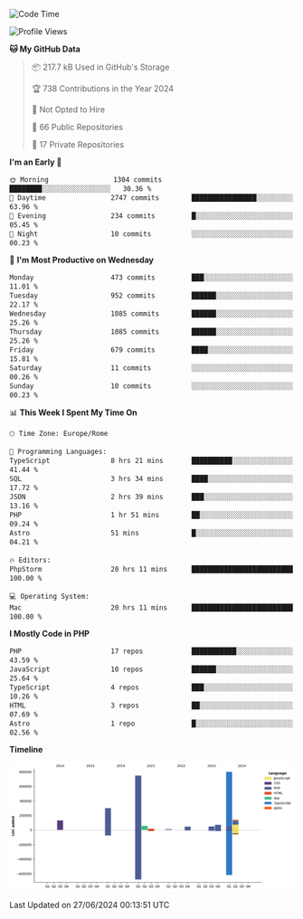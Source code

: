 <!--START_SECTION:waka-->
![Code Time](http://img.shields.io/badge/Code%20Time-5%2C124%20hrs%2032%20mins-blue)

![Profile Views](http://img.shields.io/badge/Profile%20Views-0-blue)

**🐱 My GitHub Data** 

> 📦 217.7 kB Used in GitHub's Storage 
 > 
> 🏆 738 Contributions in the Year 2024
 > 
> 🚫 Not Opted to Hire
 > 
> 📜 66 Public Repositories 
 > 
> 🔑 17 Private Repositories 
 > 
**I'm an Early 🐤** 

```text
🌞 Morning                1304 commits        ████████░░░░░░░░░░░░░░░░░   30.36 % 
🌆 Daytime                2747 commits        ████████████████░░░░░░░░░   63.96 % 
🌃 Evening                234 commits         █░░░░░░░░░░░░░░░░░░░░░░░░   05.45 % 
🌙 Night                  10 commits          ░░░░░░░░░░░░░░░░░░░░░░░░░   00.23 % 
```
📅 **I'm Most Productive on Wednesday** 

```text
Monday                   473 commits         ███░░░░░░░░░░░░░░░░░░░░░░   11.01 % 
Tuesday                  952 commits         ██████░░░░░░░░░░░░░░░░░░░   22.17 % 
Wednesday                1085 commits        ██████░░░░░░░░░░░░░░░░░░░   25.26 % 
Thursday                 1085 commits        ██████░░░░░░░░░░░░░░░░░░░   25.26 % 
Friday                   679 commits         ████░░░░░░░░░░░░░░░░░░░░░   15.81 % 
Saturday                 11 commits          ░░░░░░░░░░░░░░░░░░░░░░░░░   00.26 % 
Sunday                   10 commits          ░░░░░░░░░░░░░░░░░░░░░░░░░   00.23 % 
```


📊 **This Week I Spent My Time On** 

```text
🕑︎ Time Zone: Europe/Rome

💬 Programming Languages: 
TypeScript               8 hrs 21 mins       ██████████░░░░░░░░░░░░░░░   41.44 % 
SQL                      3 hrs 34 mins       ████░░░░░░░░░░░░░░░░░░░░░   17.72 % 
JSON                     2 hrs 39 mins       ███░░░░░░░░░░░░░░░░░░░░░░   13.16 % 
PHP                      1 hr 51 mins        ██░░░░░░░░░░░░░░░░░░░░░░░   09.24 % 
Astro                    51 mins             █░░░░░░░░░░░░░░░░░░░░░░░░   04.21 % 

🔥 Editors: 
PhpStorm                 20 hrs 11 mins      █████████████████████████   100.00 % 

💻 Operating System: 
Mac                      20 hrs 11 mins      █████████████████████████   100.00 % 
```

**I Mostly Code in PHP** 

```text
PHP                      17 repos            ███████████░░░░░░░░░░░░░░   43.59 % 
JavaScript               10 repos            ██████░░░░░░░░░░░░░░░░░░░   25.64 % 
TypeScript               4 repos             ███░░░░░░░░░░░░░░░░░░░░░░   10.26 % 
HTML                     3 repos             ██░░░░░░░░░░░░░░░░░░░░░░░   07.69 % 
Astro                    1 repo              █░░░░░░░░░░░░░░░░░░░░░░░░   02.56 % 
```



**Timeline**

![Lines of Code chart](https://raw.githubusercontent.com/frnwtr/frnwtr/main/assets/bar_graph.png)


 Last Updated on 27/06/2024 00:13:51 UTC
<!--END_SECTION:waka-->